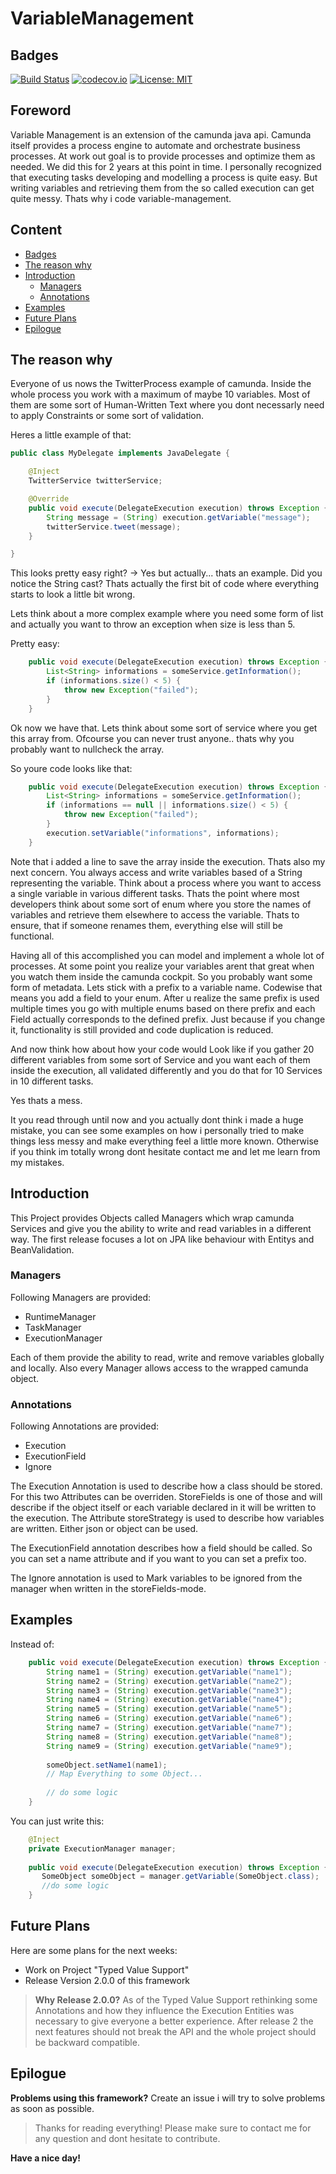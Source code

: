 # VariableManagement

## Badges

[![Build Status](https://travis-ci.org/EgatlovS/variable-management.svg?branch=master)](https://travis-ci.org/EgatlovS/variable-management)
[![codecov.io](https://codecov.io/gh/EgatlovS/variable-management/branch/master/graphs/badge.svg?branch=master)](https://codecov.io/gh/EgatlovS/variable-management?branch=master)
[![License: MIT](https://img.shields.io/badge/License-MIT-yellow.svg)](https://opensource.org/licenses/MIT)

## Foreword

Variable Management is an extension of the camunda java api.
Camunda itself provides a process engine to automate and orchestrate business processes. At work out goal is to provide processes and optimize them as needed.
We did this for 2 years at this point in time.
I personally recognized that executing tasks developing and modelling a process is quite easy. But writing variables and retrieving them from the so called execution can get quite messy. Thats why i code variable-management.

## Content

- [Badges](#badges)
- [The reason why](#the-reason-why)
- [Introduction](#introduction)
    - [Managers](#managers)
    - [Annotations](#annotations)
- [Examples](#examples)
- [Future Plans](#future-plans)
- [Epilogue](#epilogue)


## The reason why

Everyone of us nows the TwitterProcess example of camunda. Inside the whole process you work with a maximum of maybe 10 variables. Most of them are some sort of Human-Written Text where you dont necessarly need to apply Constraints or some sort of validation.

Heres a little example of that:

```java
public class MyDelegate implements JavaDelegate {

    @Inject
    TwitterService twitterService;

    @Override
    public void execute(DelegateExecution execution) throws Exception {
        String message = (String) execution.getVariable("message");
        twitterService.tweet(message);
    }

}
```

This looks pretty easy right?
-> Yes but actually... thats an example.
Did you notice the String cast? Thats actually the first bit of code where everything starts to look a little bit wrong.

Lets think about a more complex example where you need some form of list and actually you want to throw an exception when size is less than 5.

Pretty easy:

```java
    public void execute(DelegateExecution execution) throws Exception {
        List<String> informations = someService.getInformation();
        if (informations.size() < 5) {
            throw new Exception("failed");
        }
    }
```

Ok now we have that. Lets think about some sort of service where you get this array from. Ofcourse you can never trust anyone.. thats why you probably want to nullcheck the array.

So youre code looks like that:

```java
    public void execute(DelegateExecution execution) throws Exception {
        List<String> informations = someService.getInformation();
        if (informations == null || informations.size() < 5) {
            throw new Exception("failed");
        }
        execution.setVariable("informations", informations);
    }
```

Note that i added a line to save the array inside the execution. Thats also my next concern. You always access and write variables based of a String representing the variable. Think about a process where you want to access a single variable in various different tasks. Thats the point where most developers think about some sort of enum where you store the names of variables and retrieve them elsewhere to access the variable. Thats to ensure, that if someone renames them, everything else will still be functional.

Having all of this accomplished you can model and implement a whole lot of processes.
At some point you realize your variables arent that great when you watch them inside the camunda cockpit. So you probably want some form of metadata. Lets stick with a prefix to a variable name.
Codewise that means you add a field to your enum. After u realize the same prefix is used multiple times you go with multiple enums based on there prefix and each Field actually corresponds to the defined prefix. Just because if you change it, functionality is still provided and code duplication is reduced.

And now think how about how your code would Look like if you gather 20 different variables from some sort of Service and you want each of them inside the execution, all validated differently and you do that for 10 Services in 10 different tasks.

Yes thats a mess.

It you read through until now and you actually dont think i made a huge mistake, you can see some examples on how i personally tried to make things less messy and make everything feel a little more known.
Otherwise if you think im totally wrong dont hesitate contact me and let me learn from my mistakes.

## Introduction

This Project provides Objects called Managers which wrap camunda Services and give you the ability to write and read variables in a different way.
The first release focuses a lot on JPA like behaviour with Entitys and BeanValidation.

### Managers

Following Managers are provided:
 - RuntimeManager
 - TaskManager
 - ExecutionManager

Each of them provide the ability to read, write and remove variables globally and locally. Also every Manager allows access to the wrapped camunda object.

### Annotations

Following Annotations are provided:
 - Execution
 - ExecutionField
 - Ignore

The Execution Annotation is used to describe how a class should be stored. 
For this two Attributes can be overriden.
StoreFields is one of those and will describe if the object itself or each variable declared in it will be written to the execution. The Attribute storeStrategy is used to describe how variables are written. Either json or object can be used.

The ExecutionField annotation describes how a field should be called. So you can set a name attribute and if you want to you can set a prefix too.

The Ignore annotation is used to Mark variables to be ignored from the manager when written in the storeFields-mode.

## Examples

Instead of:

```java
    public void execute(DelegateExecution execution) throws Exception {
        String name1 = (String) execution.getVariable("name1");
        String name2 = (String) execution.getVariable("name2");
        String name3 = (String) execution.getVariable("name3");
        String name4 = (String) execution.getVariable("name4");
        String name5 = (String) execution.getVariable("name5");
        String name6 = (String) execution.getVariable("name6");
        String name7 = (String) execution.getVariable("name7");
        String name8 = (String) execution.getVariable("name8");
        String name9 = (String) execution.getVariable("name9");
     
        someObject.setName1(name1);
        // Map Everything to some Object...
        
        // do some logic
    }
```

You can just write this:

```java
    @Inject
    private ExecutionManager manager;
    
    public void execute(DelegateExecution execution) throws Exception {
       SomeObject someObject = manager.getVariable(SomeObject.class);
       //do some logic
    }
```

## Future Plans

Here are some plans for the next weeks:
 - Work on Project "Typed Value Support"
 - Release Version 2.0.0 of this framework
 
 > **Why Release 2.0.0?**
 > As of the Typed Value Support rethinking some Annotations
 > and how they influence the Execution Entities was necessary to
 > give everyone a better experience.
 > After release 2 the next features should not break the API and the whole
 > project should be backward compatible.

## Epilogue

**Problems using this framework?**
 Create an issue i will try to solve problems as soon as possible.

> Thanks for reading everything!
> Please make sure to contact me for any question and dont hesitate to contribute.

**Have a nice day!**
